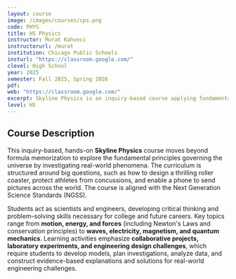 ```yaml
---
layout: course
image: /images/courses/cps.png
code: PHYS
title: HS Physics
instructor: Murat Kahveci
instructorurl: /murat
institution: Chicago Public Schools
insturl: "https://classroom.google.com/"
clevel: High School
year: 2025
semester: Fall 2025, Spring 2026
pdf:
web: "https://classroom.google.com/"
excerpt: Skyline Physics is an inquiry-based course applying fundamental principles of motion, energy, and electromagnetism to real-world engineering challenges.
level: HS
---
```


## Course Description

This inquiry-based, hands-on **Skyline Physics** course moves beyond formula memorization to explore the fundamental principles governing the universe by investigating real-world phenomena. The curriculum is structured around big questions, such as how to design a thrilling roller coaster, protect athletes from concussions, and enable a phone to send pictures across the world. The course is aligned with the Next Generation Science Standards (NGSS).

Students act as scientists and engineers, developing critical thinking and problem-solving skills necessary for college and future careers. Key topics range from **motion, energy, and forces** (including Newton's Laws and conservation principles) to **waves, electricity, magnetism, and quantum mechanics**. Learning activities emphasize **collaborative projects, laboratory experiments, and engineering design challenges**, which require students to develop models, plan investigations, analyze data, and construct evidence-based explanations and solutions for real-world engineering challenges.